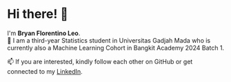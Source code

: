 # Hi there! 👋

I'm **Bryan Florentino Leo**.<br>
🌱 I am a third-year Statistics student in Universitas Gadjah Mada who is currently also a Machine Learning Cohort in Bangkit Academy 2024 Batch 1.<br>

📫 If you are interested, kindly follow each other on GitHub or get connected to my [LinkedIn](https://www.linkedin.com/in/bryanflorentinoleo/).


<!--
**bryanfleo/bryanfleo** is a ✨ _special_ ✨ repository because its `README.md` (this file) appears on your GitHub profile.

Here are some ideas to get you started:

- 🔭 I’m currently working on ...
- 🌱 I’m currently learning ...
- 👯 I’m looking to collaborate on ...
- 🤔 I’m looking for help with ...
- 💬 Ask me about ...
- 📫 How to reach me: ...
- 😄 Pronouns: ...
- ⚡ Fun fact: ...
-->
